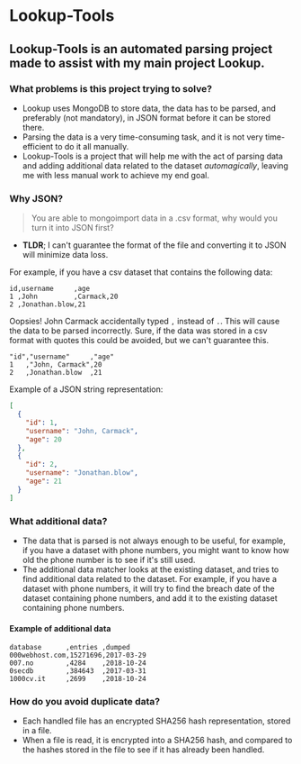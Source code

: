 # Lookup-Tools

## Lookup-Tools is an automated parsing project made to assist with my main project Lookup.

### What problems is this project trying to solve?

- Lookup uses MongoDB to store data, the data has to be parsed, and preferably (not mandatory), in JSON format before it
  can be stored
  there.
- Parsing the data is a very time-consuming task, and it is not very time-efficient to do it all manually.
- Lookup-Tools is a project that will help me with the act of parsing data and adding additional data related to the
  dataset *automagically*, leaving me with less manual work to achieve
  my end goal.

### Why JSON?

> You are able to mongoimport data in a .csv format, why would you turn it into JSON first?

- **TLDR**; I can't guarantee the format of the file and converting it to JSON will minimize data loss.

For example, if you have a csv dataset that contains the following data:

```csv
id,username     ,age
1 ,John         ,Carmack,20
2 ,Jonathan.blow,21
```

Oopsies! John Carmack accidentally typed `,` instead of `.`. This will cause the data to be parsed incorrectly.
Sure, if the data was stored in a csv format with quotes this could be avoided, but we can't guarantee this.

```csv
"id","username"     ,"age"
1   ,"John, Carmack",20
2   ,Jonathan.blow  ,21
```

Example of a JSON string representation:

```json
[
  {
    "id": 1,
    "username": "John, Carmack",
    "age": 20
  },
  {
    "id": 2,
    "username": "Jonathan.blow",
    "age": 21
  }
]
```

### What additional data?

- The data that is parsed is not always enough to be useful, for example, if you have a dataset with phone numbers, you
  might want to know how old the phone number is to see if it's still used.
- The additional data matcher looks at the existing dataset, and tries to find additional data related to the dataset.
  For example, if you have a dataset with phone numbers, it will try to find the breach date of the dataset containing
  phone numbers,
  and add it to
  the existing dataset containing phone numbers.

#### Example of additional data

```csv
database      ,entries ,dumped
000webhost.com,15271696,2017-03-29
007.no        ,4284    ,2018-10-24
0secdb        ,384643  ,2017-03-31
1000cv.it     ,2699    ,2018-10-24
```

### How do you avoid duplicate data?

- Each handled file has an encrypted SHA256 hash representation, stored in a file.
- When a file is read, it is encrypted into a SHA256 hash, and compared to the hashes stored in the file to see if it
  has already been handled.
